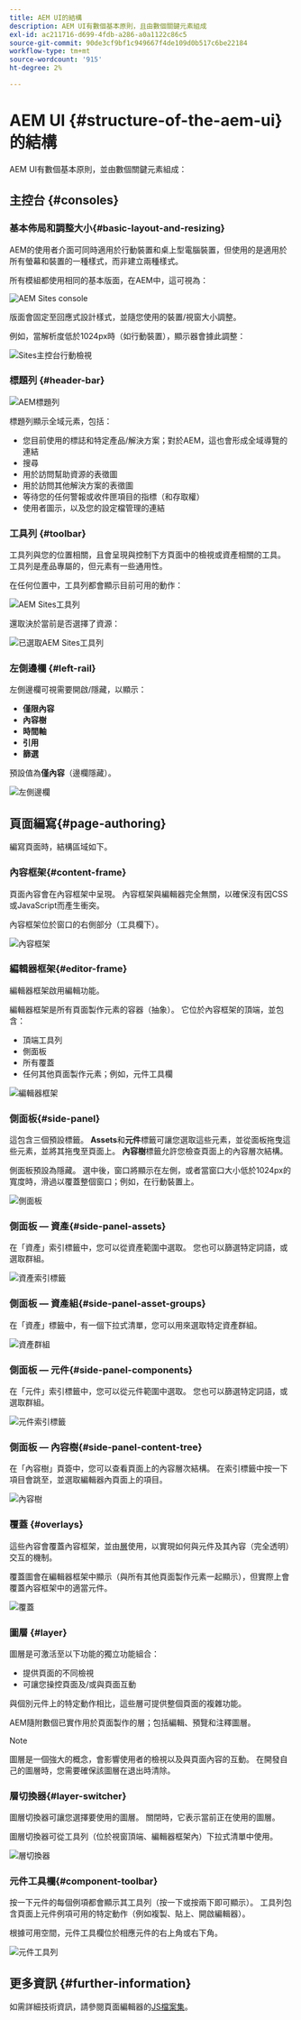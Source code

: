 ```yaml
---
title: AEM UI的結構
description: AEM UI有數個基本原則，且由數個關鍵元素組成
exl-id: ac211716-d699-4fdb-a286-a0a1122c86c5
source-git-commit: 90de3cf9bf1c949667f4de109d0b517c6be22184
workflow-type: tm+mt
source-wordcount: '915'
ht-degree: 2%

---
```


# AEM UI {#structure-of-the-aem-ui}的結構

AEM UI有數個基本原則，並由數個關鍵元素組成：

## 主控台 {#consoles}

### 基本佈局和調整大小{#basic-layout-and-resizing}

AEM的使用者介面可同時適用於行動裝置和桌上型電腦裝置，但使用的是適用於所有螢幕和裝置的一種樣式，而非建立兩種樣式。

所有模組都使用相同的基本版面，在AEM中，這可視為：

![AEM Sites console](assets/ui-sites-console.png)

版面會固定至回應式設計樣式，並隨您使用的裝置/視窗大小調整。

例如，當解析度低於1024px時（如行動裝置），顯示器會據此調整：

![Sites主控台行動檢視](assets/ui-sites-mobile.png)

### 標題列 {#header-bar}

![AEM標題列](assets/ui-header-bar.png)

標題列顯示全域元素，包括：

* 您目前使用的標誌和特定產品/解決方案；對於AEM，這也會形成全域導覽的連結
* 搜尋
* 用於訪問幫助資源的表徵圖
* 用於訪問其他解決方案的表徵圖
* 等待您的任何警報或收件匣項目的指標（和存取權）
* 使用者圖示，以及您的設定檔管理的連結

### 工具列 {#toolbar}

工具列與您的位置相關，且會呈現與控制下方頁面中的檢視或資產相關的工具。 工具列是產品專屬的，但元素有一些通用性。

在任何位置中，工具列都會顯示目前可用的動作：

![AEM Sites工具列](assets/ui-sites-toolbar.png)

還取決於當前是否選擇了資源：

![已選取AEM Sites工具列](assets/ui-sites-toolbar-selected.png)

### 左側邊欄 {#left-rail}

左側邊欄可視需要開啟/隱藏，以顯示：

* **僅限內容**
* **內容樹**
* **時間軸**
* **引用**
* **篩選**

預設值為&#x200B;**僅內容**（邊欄隱藏）。

![左側邊欄](assets/ui-left-rail.png)

## 頁面編寫{#page-authoring}

編寫頁面時，結構區域如下。

### 內容框架{#content-frame}

頁面內容會在內容框架中呈現。 內容框架與編輯器完全無關，以確保沒有因CSS或JavaScript而產生衝突。

內容框架位於窗口的右側部分（工具欄下）。

![內容框架](assets/ui-content-frame.png)

### 編輯器框架{#editor-frame}

編輯器框架啟用編輯功能。

編輯器框架是所有頁面製作元素的容器（抽象）。 它位於內容框架的頂端，並包含：

* 頂端工具列
* 側面板
* 所有覆蓋
* 任何其他頁面製作元素；例如，元件工具欄

![編輯器框架](assets/ui-editor-frame.png)

### 側面板{#side-panel}

這包含三個預設標籤。 **Assets**&#x200B;和&#x200B;**元件**&#x200B;標籤可讓您選取這些元素，並從面板拖曳這些元素，並將其拖曳至頁面上。 **內容樹**&#x200B;標籤允許您檢查頁面上的內容層次結構。

側面板預設為隱藏。 選中後，窗口將顯示在左側，或者當窗口大小低於1024px的寬度時，滑過以覆蓋整個窗口；例如，在行動裝置上。

![側面板](assets/ui-side-panel.png)

### 側面板 — 資產{#side-panel-assets}

在「資產」索引標籤中，您可以從資產範圍中選取。 您也可以篩選特定詞語，或選取群組。

![資產索引標籤](assets/ui-side-panel-assets.png)

### 側面板 — 資產組{#side-panel-asset-groups}

在「資產」標籤中，有一個下拉式清單，您可以用來選取特定資產群組。

![資產群組](assets/ui-side-panel-asset-groups.png)

### 側面板 — 元件{#side-panel-components}

在「元件」索引標籤中，您可以從元件範圍中選取。 您也可以篩選特定詞語，或選取群組。

![元件索引標籤](assets/ui-side-panel-components.png)

### 側面板 — 內容樹{#side-panel-content-tree}

在「內容樹」頁簽中，您可以查看頁面上的內容層次結構。 在索引標籤中按一下項目會跳至，並選取編輯器內頁面上的項目。

![內容樹](assets/ui-side-panel-content-tree.png)

### 覆蓋 {#overlays}

這些內容會覆蓋內容框架，並由[層](#layer)使用，以實現如何與元件及其內容（完全透明）交互的機制。

覆蓋圖會在編輯器框架中顯示（與所有其他頁面製作元素一起顯示），但實際上會覆蓋內容框架中的適當元件。

![覆蓋](assets/ui-overlays.png)

### 圖層 {#layer}

圖層是可激活至以下功能的獨立功能組合：

* 提供頁面的不同檢視
* 可讓您操控頁面及/或與頁面互動

與個別元件上的特定動作相比，這些層可提供整個頁面的複雜功能。

AEM隨附數個已實作用於頁面製作的層；包括編輯、預覽和注釋圖層。

>[!NOTE]
>
>圖層是一個強大的概念，會影響使用者的檢視以及與頁面內容的互動。 在開發自己的圖層時，您需要確保該圖層在退出時清除。

### 層切換器{#layer-switcher}

圖層切換器可讓您選擇要使用的圖層。 關閉時，它表示當前正在使用的圖層。

圖層切換器可從工具列（位於視窗頂端、編輯器框架內）下拉式清單中使用。

![層切換器](assets/ui-layer-switcher.png)

### 元件工具欄{#component-toolbar}

按一下元件的每個例項都會顯示其工具列（按一下或按兩下即可顯示）。 工具列包含頁面上元件例項可用的特定動作（例如複製、貼上、開啟編輯器）。

根據可用空間，元件工具欄位於相應元件的右上角或右下角。

![元件工具列](assets/ui-component-toolbar.png)

## 更多資訊 {#further-information}

<!--For more details about the concepts around the touch-enabled UI, continue to the article [Concepts of the AEM Touch-Enabled UI](/help/sites-developing/touch-ui-concepts.md).-->

如需詳細技術資訊，請參閱頁面編輯器的[JS檔案集](https://helpx.adobe.com/experience-manager/6-5/sites/developing/using/reference-materials/jsdoc/ui-touch/editor-core/index.html)。
